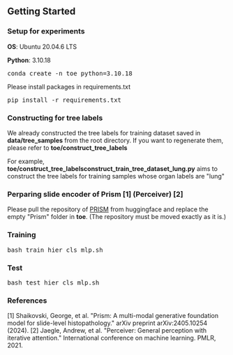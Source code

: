 
## Getting Started

### Setup for experiments

**OS**: Ubuntu 20.04.6 LTS

**Python**: 3.10.18

<pre>
conda create -n toe python=3.10.18
</pre>

Please install packages in requirements.txt
<pre>
pip install -r requirements.txt
</pre>


### Constructing for tree labels
We already constructed the tree labels for training dataset saved in **data/tree_samples** from the root directory. If you want to regenerate them, please refer to **toe/construct_tree_labels**

For example, **toe/construct_tree_labelsconstruct_train_tree_dataset_lung.py** aims to construct the tree labels for training samples whose organ labels are "lung"


### Perparing slide encoder of Prism [1] (Perceiver) [2] 
Please pull the repository of [PRISM](https://huggingface.co/paige-ai/Prism) from huggingface and replace the empty "Prism" folder in **toe**. (The repository must be moved exactly as it is.)

### Training
<pre>
bash train_hier_cls_mlp.sh
</pre>


### Test
<pre>
bash test_hier_cls_mlp.sh
</pre>



### References
[1] Shaikovski, George, et al. "Prism: A multi-modal generative foundation model for slide-level histopathology." arXiv preprint arXiv:2405.10254 (2024).
[2] Jaegle, Andrew, et al. "Perceiver: General perception with iterative attention." International conference on machine learning. PMLR, 2021.